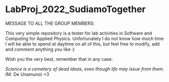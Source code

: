 # LabProj_2022_SudiamoTogether

MESSAGE TO ALL THE GROUP MEMBERS:

This very simple repository is a tester for lab activities in Software and Computing for Applied Physics. Unfortunately I do not know how much time I will be able to spend at daytime on all of this, but feel free to modify, add and comment anything you like :) 

Wish you the very best, remember that in any case:

*Science is a cemetery of dead ideas, even though life may issue from them.* (M. De Unamuno) <3
